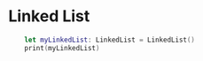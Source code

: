 #  Linked List

```swift
    let myLinkedList: LinkedList = LinkedList()
    print(myLinkedList)
```

